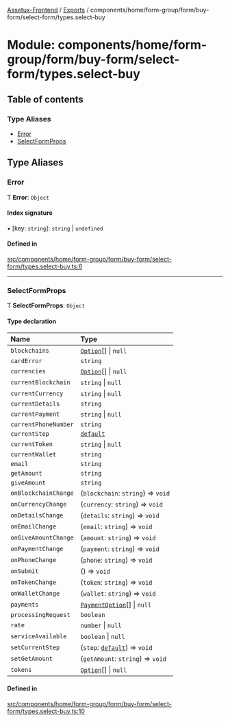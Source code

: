 [Assetux-Frontend](../README.md) / [Exports](../modules.md) / components/home/form-group/form/buy-form/select-form/types.select-buy

# Module: components/home/form-group/form/buy-form/select-form/types.select-buy

## Table of contents

### Type Aliases

- [Error](components_home_form_group_form_buy_form_select_form_types_select_buy.md#error)
- [SelectFormProps](components_home_form_group_form_buy_form_select_form_types_select_buy.md#selectformprops)

## Type Aliases

### Error

Ƭ **Error**: `Object`

#### Index signature

▪ [key: `string`]: `string` \| `undefined`

#### Defined in

[src/components/home/form-group/form/buy-form/select-form/types.select-buy.ts:6](https://github.com/ASSETUX/frontend/blob/9a68660/src/components/home/form-group/form/buy-form/select-form/types.select-buy.ts#L6)

___

### SelectFormProps

Ƭ **SelectFormProps**: `Object`

#### Type declaration

| Name | Type |
| :------ | :------ |
| `blockchains` | [`Option`](components_common_input_select_types_input_select.md#option)[] \| ``null`` |
| `cardError` | `string` |
| `currencies` | [`Option`](components_common_input_select_types_input_select.md#option)[] \| ``null`` |
| `currentBlockchain` | `string` \| ``null`` |
| `currentCurrency` | `string` \| ``null`` |
| `currentDetails` | `string` |
| `currentPayment` | `string` \| ``null`` |
| `currentPhoneNumber` | `string` |
| `currentStep` | [`default`](../enums/components_home_form_group_form_buy_form_select_form_steps.default.md) |
| `currentToken` | `string` \| ``null`` |
| `currentWallet` | `string` |
| `email` | `string` |
| `getAmount` | `string` |
| `giveAmount` | `string` |
| `onBlockchainChange` | (`blockchain`: `string`) => `void` |
| `onCurrencyChange` | (`currency`: `string`) => `void` |
| `onDetailsChange` | (`details`: `string`) => `void` |
| `onEmailChange` | (`email`: `string`) => `void` |
| `onGiveAmountChange` | (`amount`: `string`) => `void` |
| `onPaymentChange` | (`payment`: `string`) => `void` |
| `onPhoneChange` | (`phone`: `string`) => `void` |
| `onSubmit` | () => `void` |
| `onTokenChange` | (`token`: `string`) => `void` |
| `onWalletChange` | (`wallet`: `string`) => `void` |
| `payments` | [`PaymentOption`](components_home_form_group_form_types_form.md#paymentoption)[] \| ``null`` |
| `processingRequest` | `boolean` |
| `rate` | `number` \| ``null`` |
| `serviceAvailable` | `boolean` \| ``null`` |
| `setCurrentStep` | (`step`: [`default`](../enums/components_home_form_group_form_buy_form_select_form_steps.default.md)) => `void` |
| `setGetAmount` | (`getAmount`: `string`) => `void` |
| `tokens` | [`Option`](components_common_input_select_types_input_select.md#option)[] \| ``null`` |

#### Defined in

[src/components/home/form-group/form/buy-form/select-form/types.select-buy.ts:10](https://github.com/ASSETUX/frontend/blob/9a68660/src/components/home/form-group/form/buy-form/select-form/types.select-buy.ts#L10)
